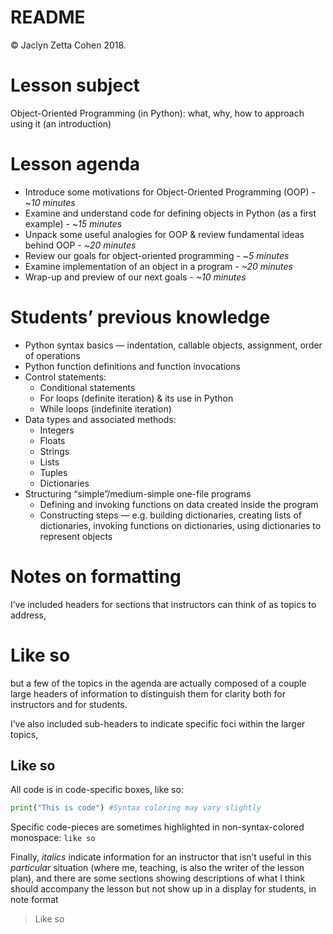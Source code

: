 # README

&copy; Jaclyn Zetta Cohen 2018.

# Lesson subject

Object-Oriented Programming (in Python): what, why, how to approach using it (an introduction)


# Lesson agenda
- Introduce some motivations for Object-Oriented Programming (OOP) - ~*10 minutes*
- Examine and understand code for defining objects in Python (as a first example) - ~*15 minutes*
- Unpack some useful analogies for OOP & review fundamental ideas behind OOP  - ~*20 minutes*
- Review our goals for object-oriented programming - ~*5 minutes*
- Examine implementation of an object in a program - *~20 minutes*
- Wrap-up and preview of our next goals - *~10 minutes*


# Students’ previous knowledge
- Python syntax basics — indentation, callable objects, assignment, order of operations
- Python function definitions and function invocations
- Control statements:
  - Conditional statements
  - For loops (definite iteration) & its use in Python
  - While loops (indefinite iteration)
- Data types and associated methods:
  - Integers
  - Floats
  - Strings
  - Lists
  - Tuples
  - Dictionaries
- Structuring “simple”/medium-simple one-file programs
  - Defining and invoking functions on data created inside the program
  - Constructing steps — e.g. building dictionaries, creating lists of dictionaries, invoking functions on dictionaries, using dictionaries to represent objects


# Notes on formatting

I’ve included headers for sections that instructors can think of as topics to address,

# Like so

but a few of the topics in the agenda are actually composed of a couple large headers of information to distinguish them for clarity both for instructors and for students.

I’ve also included sub-headers to indicate specific foci within the larger topics,

## Like so

All code is in code-specific boxes, like so:

```python
print("This is code") #Syntax coloring may vary slightly
```

Specific code-pieces are sometimes highlighted in non-syntax-colored monospace: `like so`

Finally, *italics* indicate information for an instructor that isn’t useful in this *particular* situation (where me, teaching, is also the writer of the lesson plan), and there are some sections showing descriptions of what I think should accompany the lesson but not show up in a display for students, in note format


> Like so
